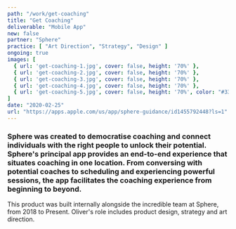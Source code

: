 ```yaml
---
path: "/work/get-coaching"
title: "Get Coaching"
deliverable: "Mobile App"
new: false
partner: "Sphere"
practice: [ "Art Direction", "Strategy", "Design" ]
ongoing: true
images: [
  { url: 'get-coaching-1.jpg', cover: false, height: '70%' },
  { url: 'get-coaching-2.jpg', cover: false, height: '70%' },
  { url: 'get-coaching-3.jpg', cover: false, height: '70%' },
  { url: 'get-coaching-4.jpg', cover: false, height: '70%' },
  { url: 'get-coaching-5.jpg', cover: false, height: '70%', color: "#333" }
]
date: "2020-02-25"
url: "https://apps.apple.com/us/app/sphere-guidance/id1455792448?ls=1"
---
```


### Sphere was created to democratise coaching and connect individuals with the right people to unlock their potential. Sphere's principal app provides an end-to-end experience that situates coaching in one location. From conversing with potential coaches to scheduling and experiencing powerful sessions, the app facilitates the coaching experience from beginning to beyond.

This product was built internally alongside the incredible team at Sphere, from 2018 to Present. Oliver's role includes product design, strategy and art direction.
